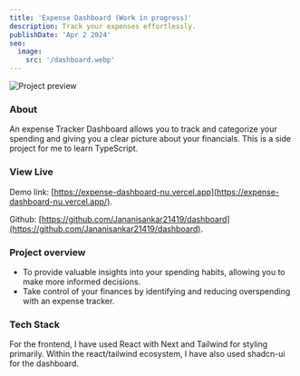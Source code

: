 ```yaml
---
title: 'Expense Dashboard (Work in progress)'
description: Track your expenses effortlessly.
publishDate: 'Apr 2 2024'
seo:
  image:
    src: '/dashboard.webp'
---
```


![Project preview](/dashboard.webp)

### About

An expense Tracker Dashboard allows you to track and categorize your spending and giving you a clear picture about your financials.
This is a side project for me to learn TypeScript.
  
### View Live

Demo link:
[https://expense-dashboard-nu.vercel.app](https://expense-dashboard-nu.vercel.app/).

Github:
[https://github.com/Jananisankar21419/dashboard](https://github.com/Jananisankar21419/dashboard).


### Project overview

- To provide valuable insights into your spending habits, allowing you to make more informed decisions.
- Take control of your finances by identifying and reducing overspending with an expense tracker.

### Tech Stack

For the frontend, I have used React with Next and Tailwind for styling primarily. Within the react/tailwind ecosystem, I have also used shadcn-ui for the dashboard.


